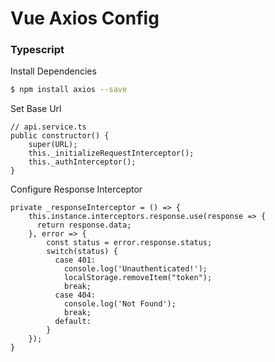 # Vue Axios Config
### Typescript

Install Dependencies
```sh
$ npm install axios --save
```

Set Base Url
```
// api.service.ts
public constructor() {
    super(URL);
    this._initializeRequestInterceptor();
    this._authInterceptor();
}
```

Configure Response Interceptor
```
private _responseInterceptor = () => {
    this.instance.interceptors.response.use(response => {
      return response.data;
    }, error => {
        const status = error.response.status;
        switch(status) {
          case 401:
            console.log('Unauthenticated!');
            localStorage.removeItem("token");
            break;
          case 404:
            console.log('Not Found');
            break;
          default:
        }
    });
}
```

